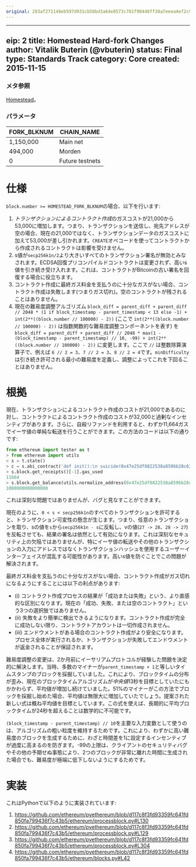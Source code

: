 ```yaml
---
original: 283af272148eb597d931cb58bd3a64e8573c781f90448ff38a7eeea4ef2c9a26
---
```


---
eip: 2
title: Homestead Hard-fork Changes
author: Vitalik Buterin (@vbuterin)
status: Final
type: Standards Track
category: Core
created: 2015-11-15
---

### メタ参照

[Homestead](./eip-606.md)。

### パラメータ

|   FORK_BLKNUM   | CHAIN_NAME  |
|-----------------|-------------|
|    1,150,000    | Main net    |
|   494,000       | Morden      |
|    0            | Future testnets    |

# 仕様

`block.number >= HOMESTEAD_FORK_BLKNUM`の場合、以下を行います:

1. *トランザクションによるコントラクト作成*のガスコストが21,000から53,000に増加します。つまり、トランザクションを送信し、宛先アドレスが空の場合、現在の21,000ではなく、トランザクションデータのガスコストに加えて53,000が差し引かれます。`CREATE`オペコードを使ってコントラクトから作成されるコントラクトは影響を受けません。
2. s値が`secp256k1n/2`より大きいすべてのトランザクション署名が無効とみなされます。ECDSA回復プリコンパイルドコントラクトは変更されず、高いs値を引き続き受け入れます。これは、コントラクトがBitcoinの古い署名を回復する場合に役立ちます。
3. コントラクト作成に最終ガス料金を支払うのに十分なガスがない場合、コントラクト作成は失敗します(つまりガス切れ)。空のコントラクトが残されることはありません。
4. 現在の難易度調整アルゴリズム `block_diff = parent_diff + parent_diff // 2048 * (1 if block_timestamp - parent_timestamp < 13 else -1) + int(2**((block.number // 100000) - 2))` (ここで `int(2**((block.number // 100000) - 2))` は指数関数的な難易度調整コンポーネントを表す) を `block_diff = parent_diff + parent_diff // 2048 * max(1 - (block_timestamp - parent_timestamp) // 10, -99) + int(2**((block.number // 100000) - 2))` に変更します。ここで `//` は整数除算演算子で、例えば `6 // 2 = 3`、`7 // 2 = 3`、`8 // 2 = 4`です。`minDifficulty`は引き続き許可される最小の難易度を定義し、調整によってこれを下回ることはありません。

# 根拠

現在、トランザクションによるコントラクト作成のコストが21,000であるのに対し、コントラクトによるコントラクト作成のコストが32,000と過剰なインセンティブがあります。さらに、自殺リファンドを利用すると、わずか11,664ガスでイーサ値の単純な転送を行うことができます。この方法のコードは以下の通りです:

```python
from ethereum import tester as t
> from ethereum import utils
> s = t.state()
> c = s.abi_contract('def init():\n suicide(0x47e25df8822538a8596b28c637896b4d143c351e)', endowment=10**15)
> s.block.get_receipts()[-1].gas_used
11664
> s.block.get_balance(utils.normalize_address(0x47e25df8822538a8596b28c637896b4d143c351e))
1000000000000000
```
これは深刻な問題ではありませんが、バグと見なすことができます。

現在のように、`0 < s < secp256k1n`のすべてのトランザクションを許可すると、トランザクション可変性の懸念が生じます。つまり、任意のトランザクションを取り、sの値を`s`から`secp256k1n - s`に反転し、vの値(`27 -> 28`、`28 -> 27`)を反転させても、結果の署名は依然として有効になります。これは深刻なセキュリティ上の欠陥ではありませんが、特にイーサ値の転送やその他のトランザクションの入力にアドレスではなくトランザクションハッシュを使用するユーザーインターフェイスが混乱する可能性があります。高いs値を防ぐことでこの問題が解決されます。

最終ガス料金を支払うのに十分なガスがない場合、コントラクト作成がガス切れになるようにすることには以下の利点があります:
- (i) コントラクト作成プロセスの結果が「成功または失敗」という、より直感的な区別になります。現在の「成功、失敗、または空のコントラクト」という3つの選択肢ではありません。
- (ii) 失敗をより簡単に検出できるようになります。コントラクト作成が完全に成功しない限り、コントラクトアカウントは一切作成されません。
- (iii) エンドウメントがある場合のコントラクト作成がより安全になります。プロセス全体が実行されるか、トランザクションが失敗してエンドウメントが返金されることが保証されます。

難易度調整の変更は、2か月前にイーサリアムプロトコルが経験した問題を決定的に解決します。当時、多数のマイナーが`parent_timestamp + 1`と等しいタイムスタンプのブロックを採掘していました。これにより、ブロックタイムの分布が歪み、現在のブロックタイムアルゴリズムが*中央値*13秒を目標としていたにもかかわらず、平均値が増加し続けていました。51%のマイナーがこの方法でブロックを採掘し始めた場合、平均値は無限大に増加していたでしょう。提案された新しい式は概ね平均値を目標としています。この式を使えば、長期的に平均ブロックタイムが24秒を超えることは数学的に不可能です。

`(block_timestamp - parent_timestamp) // 10`を主要な入力変数として使うのは、アルゴリズムの粗い粒度を維持するためです。これにより、わずかに高い難易度のブロックを生成するために、わざと時間差を1に設定するインセンティブが過度に高まるのを防ぎます。-99の上限は、クライアントのセキュリティバグやその他の予期せぬ事態により、2つのブロックが非常に離れた時間に生成された場合でも、難易度が極端に低下しないようにするためです。

# 実装

これはPythonで以下のように実装されています:

1. https://github.com/ethereum/pyethereum/blob/d117c8f3fd93359fc641fd850fa799436f7c43b5/ethereum/processblock.py#L130
2. https://github.com/ethereum/pyethereum/blob/d117c8f3fd93359fc641fd850fa799436f7c43b5/ethereum/processblock.py#L129
3. https://github.com/ethereum/pyethereum/blob/d117c8f3fd93359fc641fd850fa799436f7c43b5/ethereum/processblock.py#L304
4. https://github.com/ethereum/pyethereum/blob/d117c8f3fd93359fc641fd850fa799436f7c43b5/ethereum/blocks.py#L42